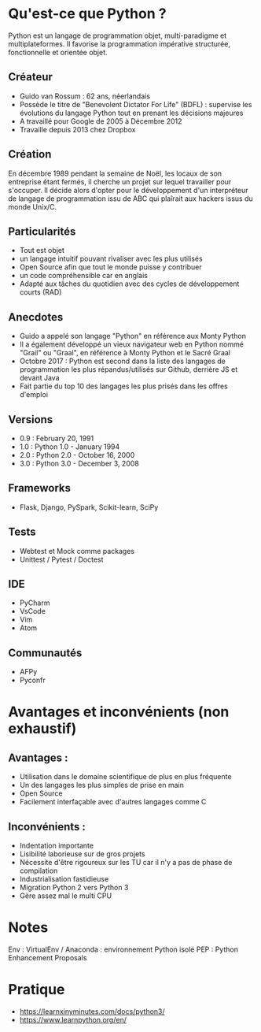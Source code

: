 # Qu'est-ce que Python ?
Python est un langage de programmation objet, multi-paradigme et multiplateformes. Il favorise la programmation impérative structurée, fonctionnelle et orientée objet.

## Créateur
   - Guido van Rossum : 62 ans, néerlandais
   - Possède le titre de  "Benevolent Dictator For Life" (BDFL) : 
    supervise les évolutions du langage Python tout en prenant les décisions majeures
   - A travaillé pour Google de 2005 à Décembre 2012
   - Travaille depuis 2013 chez Dropbox
	
## Création 
En décembre 1989 pendant la semaine de Noël, les locaux de son entreprise étant fermés, il cherche un projet sur lequel travailler pour s'occuper. 
Il décide alors d'opter pour le développement d'un interpréteur de langage de programmation issu de ABC qui plaîrait aux hackers issus du monde Unix/C.
	  
## Particularités
   - Tout est objet
   - un langage intuitif pouvant rivaliser avec les plus utilisés
   - Open Source afin que tout le monde puisse y contribuer
   - un code compréhensible car en anglais
   - Adapté aux tâches du quotidien avec des cycles de développement courts (RAD)
	
## Anecdotes 
   - Guido a appelé son langage "Python" en référence aux Monty Python
   - Il a également développé un vieux navigateur web en Python nommé "Grail" ou "Graal", en référence à Monty Python et le Sacré Graal
   - Octobre 2017 : Python est second dans la liste des langages de programmation les plus répandus/utilisés sur Github, derrière JS et devant Java
   - Fait partie du top 10 des langages les plus prisés dans les offres d'emploi
   
## Versions
   - 0.9 : February 20, 1991
   - 1.0 : Python 1.0 - January 1994
   - 2.0 : Python 2.0 - October 16, 2000
   - 3.0 : Python 3.0 - December 3, 2008
   
## Frameworks
   - Flask, Django, PySpark, Scikit-learn, SciPy 
   
## Tests
   - Webtest et Mock comme packages
   - Unittest / Pytest / Doctest 
   
## IDE
   - PyCharm
   - VsCode
   - Vim
   - Atom
   
## Communautés   
  - AFPy
  - Pyconfr   
   
# Avantages et inconvénients (non exhaustif)
## Avantages :
- Utilisation dans le domaine scientifique de plus en plus fréquente
- Un des langages les plus simples de prise en main
- Open Source
- Facilement interfaçable avec d'autres langages comme C

## Inconvénients :
- Indentation importante
- Lisibilité laborieuse sur de gros projets
- Nécessite d'être rigoureux sur les TU car il n'y a pas de phase de compilation
- Industrialisation fastidieuse
- Migration Python 2 vers Python 3
- Gère assez mal le multi CPU
  
# Notes
Env : VirtualEnv / Anaconda : environnement Python isolé
PEP : Python Enhancement Proposals
 
# Pratique
- https://learnxinyminutes.com/docs/python3/
- https://www.learnpython.org/en/   
   

   


